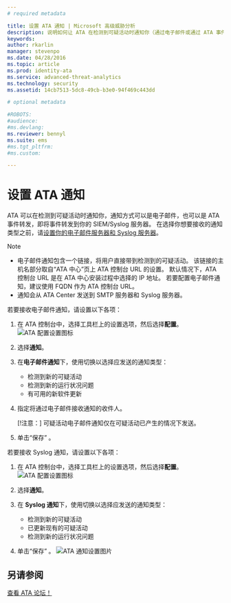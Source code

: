 ```yaml
---
# required metadata

title: 设置 ATA 通知 | Microsoft 高级威胁分析
description: 说明如何让 ATA 在检测到可疑活动时通知你（通过电子邮件或通过 ATA 事件转发） 
keywords:
author: rkarlin
manager: stevenpo
ms.date: 04/28/2016
ms.topic: article
ms.prod: identity-ata
ms.service: advanced-threat-analytics
ms.technology: security
ms.assetid: 14cb7513-5dc8-49cb-b3e0-94f469c443dd

# optional metadata

#ROBOTS:
#audience:
#ms.devlang:
ms.reviewer: bennyl
ms.suite: ems
#ms.tgt_pltfrm:
#ms.custom:

---
```


# 设置 ATA 通知
ATA 可以在检测到可疑活动时通知你，通知方式可以是电子邮件，也可以是 ATA 事件转发，即将事件转发到你的 SIEM/Syslog 服务器。 在选择你想要接收的通知类型之前，请[设置你的电子邮件服务器和 Syslog 服务器](setting-syslog-email-server-settings.md)。

> [!NOTE]
> -   电子邮件通知包含一个链接，将用户直接带到检测到的可疑活动。 该链接的主机名部分取自“ATA 中心”页上 ATA 控制台 URL 的设置。 默认情况下，ATA 控制台 URL 是在 ATA 中心安装过程中选择的 IP 地址。  若要配置电子邮件通知，建议使用 FQDN 作为 ATA 控制台 URL。
> -   通知会从 ATA Center 发送到 SMTP 服务器和 Syslog 服务器。

若要接收电子邮件通知，请设置以下各项：


1. 在 ATA 控制台中，选择工具栏上的设置选项，然后选择**配置**。
![ATA 配置设置图标](media/ATA-config-icon.JPG)

2. 选择**通知**。
3. 在**电子邮件通知**下，使用切换以选择应发送的通知类型：


    - 检测到新的可疑活动
    - 检测到新的运行状况问题
    - 有可用的新软件更新

4. 指定将通过电子邮件接收通知的收件人。

    [!注意：] 可疑活动电子邮件通知仅在可疑活动已产生的情况下发送。


5. 单击“保存” 。

若要接收 Syslog 通知，请设置以下各项：


1. 在 ATA 控制台中，选择工具栏上的设置选项，然后选择**配置**。
![ATA 配置设置图标](media/ATA-config-icon.JPG)

2. 选择**通知**。
3. 在 **Syslog 通知**下，使用切换以选择应发送的通知类型：


    - 检测到新的可疑活动
    - 已更新现有的可疑活动
    - 检测到新的运行状况问题
5. 单击“保存” 。
![ATA 通知设置图片](media/ATA-notification-settings.png)




## 另请参阅
[查看 ATA 论坛！](https://social.technet.microsoft.com/Forums/security/en-US/home?forum=mata)


<!--HONumber=May16_HO3-->


